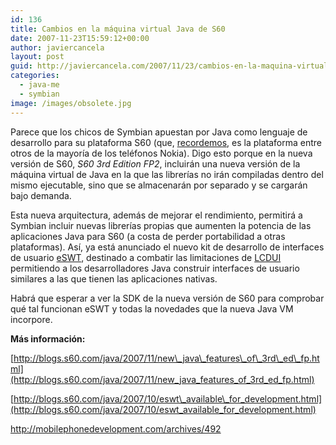 ```yaml
---
id: 136
title: Cambios en la máquina virtual Java de S60
date: 2007-11-23T15:59:12+00:00
author: javiercancela
layout: post
guid: http://javiercancela.com/2007/11/23/cambios-en-la-maquina-virtual-java-de-s60/
categories:
  - java-me
  - symbian
image: /images/obsolete.jpg
---
```

Parece que los chicos de Symbian apuestan por Java como lenguaje de desarrollo para su plataforma S60 (que, [recordemos](http://javiercancela.com/2007/10/17/introduccion-al-desarrollo-de-aplicaciones-para-telefonos-moviles-symbian/ "http://javiercancela.com/2007/10/17/introduccion-al-desarrollo-de-aplicaciones-para-telefonos-moviles-symbian/"), es la plataforma entre otros de la mayoría de los teléfonos Nokia). Digo esto porque en la nueva versión de S60, _S60 3rd Edition FP2_, incluirán una nueva versión de la máquina virtual de Java en la que las librerías no irán compiladas dentro del mismo ejecutable, sino que se almacenarán por separado y se cargarán bajo demanda.

Esta nueva arquitectura, además de mejorar el rendimiento, permitirá a Symbian incluir nuevas librerías propias que aumenten la potencia de las aplicaciones Java para S60 (a costa de perder portabilidad a otras plataformas). Así, ya está anunciado el nuevo kit de desarrollo de interfaces de usuario [eSWT](http://wiki.forum.nokia.com/index.php/ESWT "ESWT - Forum Nokia Wiki"), destinado a combatir las limitaciones de [LCDUI](http://www.j2medev.com/api/midp/javax/microedition/lcdui/package-summary.html "Package javax.microedition.lcdui") permitiendo a los desarrolladores Java construir interfaces de usuario similares a las que tienen las aplicaciones nativas.

Habrá que esperar a ver la SDK de la nueva versión de S60 para comprobar qué tal funcionan eSWT y todas la novedades que la nueva Java VM incorpore.

 **Más información:**
  
[http://blogs.s60.com/java/2007/11/new\_java\_features\_of\_3rd\_ed\_fp.html](http://blogs.s60.com/java/2007/11/new_java_features_of_3rd_ed_fp.html)
  
[http://blogs.s60.com/java/2007/10/eswt\_available\_for_development.html](http://blogs.s60.com/java/2007/10/eswt_available_for_development.html)
  
 <http://mobilephonedevelopment.com/archives/492>